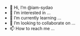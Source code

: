 - 👋 Hi, I’m @iam-sydao
- 👀 I’m interested in ...
- 🌱 I’m currently learning ...
- 💞️ I’m looking to collaborate on ...
- 📫 How to reach me ...

<!---
iam-sydao/iam-sydao is a ✨ special ✨ repository because its `README.md` (this file) appears on your GitHub profile.
You can click the Preview link to take a look at your changes.
--->
